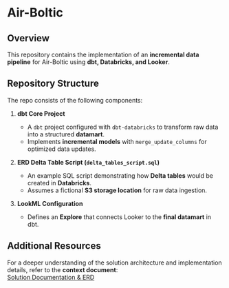 # Air-Boltic

## Overview  
This repository contains the implementation of an **incremental data pipeline** for Air-Boltic using **dbt, Databricks, and Looker**.  

## Repository Structure  
The repo consists of the following components:  

1. **dbt Core Project**  
   - A `dbt` project configured with `dbt-databricks` to transform raw data into a structured **datamart**.  
   - Implements **incremental models** with `merge_update_columns` for optimized data updates.  

2. **ERD Delta Table Script (`delta_tables_script.sql`)**  
   - An example SQL script demonstrating how **Delta tables** would be created in **Databricks**.  
   - Assumes a fictional **S3 storage location** for raw data ingestion.  

3. **LookML Configuration**  
   - Defines an **Explore** that connects Looker to the **final datamart** in dbt.  


## Additional Resources  
For a deeper understanding of the solution architecture and implementation details, refer to the **context document**:  
[Solution Documentation & ERD](https://docs.google.com/document/d/1W04gBfo_bpGOIeDRofLLMP1Sk-_qe_6f2Auk6QofioI/edit?tab=t.0)  
